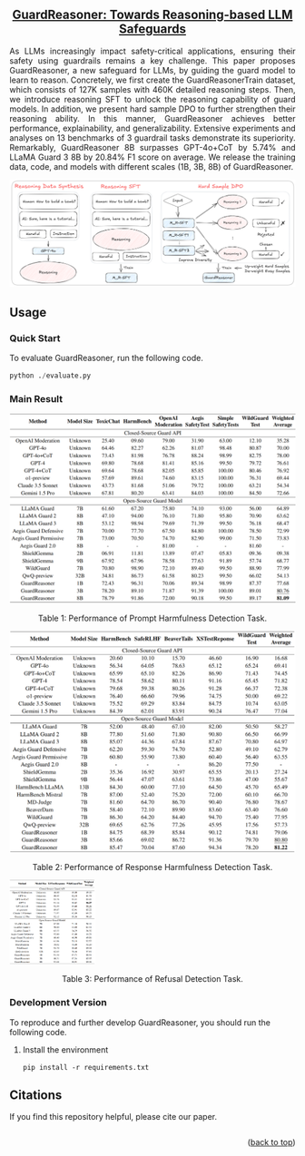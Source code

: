 

<div align="center">
<h2><a href="">	
GuardReasoner: Towards Reasoning-based LLM Safeguards</a></h2>
</a></h2>
</div>




<p align = "justify">
As LLMs increasingly impact safety-critical applications, ensuring their safety using guardrails remains a key challenge. This paper proposes GuardReasoner, a new safeguard for LLMs, by guiding the guard model to learn to reason. Concretely, we first create the GuardReasonerTrain dataset, which consists of 127K samples with 460K detailed reasoning steps. Then, we introduce reasoning SFT to unlock the reasoning capability of guard models. In addition, we present hard sample DPO to further strengthen their reasoning ability. In this manner, GuardReasoner achieves better performance, explainability, and generalizability. Extensive experiments and analyses on 13 benchmarks of 3 guardrail tasks demonstrate its superiority. Remarkably, GuardReasoner 8B surpasses GPT-4o+CoT by 5.74% and LLaMA Guard 3 8B by 20.84% F1 score on average. We release the training data, code, and models with different scales (1B, 3B, 8B) of GuardReasoner.
</p>

![overview](./assets/overview.png)









## Usage

### Quick Start
To evaluate GuardReasoner, run the following code.

```python
python ./evaluate.py
```







### Main Result



![prompt](./assets/prompt.png)

<p align="center">
Table 1: Performance of Prompt Harmfulness Detection Task.
</p>



![response](./assets/response.png)

<p align="center">
Table 2: Performance of Response Harmfulness Detection Task.
</p>
<img src=./assets/refusal.png width="30%">

<p align="center">
Table 3: Performance of Refusal Detection Task.
</p>



### Development Version

To reproduce and further develop GuardReasoner, you should run the following code.

1. Install the environment
    ```
    pip install -r requirements.txt
    ```






## Citations

If you find this repository helpful, please cite our paper.

```

```

<p align="right">(<a href="#top">back to top</a>)</p>

